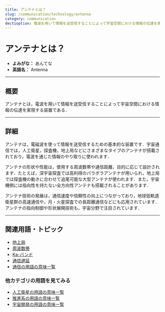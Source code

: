 ```yaml
---
title: アンテナとは？
slug: /communication/technology/antenna
category: communication
dectioption: 電波を用いて情報を送受信することによって宇宙空間における情報の伝達を実現する装置のことであるアンテナの意味・定義・内容について解説します．
---
```


# アンテナとは？

- **よみがな：** あんてな  
- **英語名：** Antenna  

---

## 概要

アンテナとは，電波を用いて情報を送受信することによって宇宙空間における情報の伝達を実現する装置である．

---

## 詳細

アンテナは，電磁波を使って情報を送受信するための基本的な装置です．宇宙通信では，人工衛星，探査機，地上局などにさまざまなタイプのアンテナが搭載されており，電波を通じた情報のやり取りに使われます．

アンテナの形状や性能は，使用する周波数帯や通信距離，目的に応じて設計されます．たとえば，深宇宙探査では高利得のパラボラアンテナが用いられ，地上局では探査機の動きに合わせて追尾可能な大型アンテナが使われます．また，宇宙機側には指向性を持たない全方向性アンテナも搭載されることがあります．

アンテナ技術の発展は，通信速度や信頼性の向上につながっており，地球低軌道衛星群の高速通信や，月・火星探査での長距離通信などにも応用されています．アンテナの指向制御や形状展開技術も，宇宙分野で注目されています．

---

## 関連用語・トピック

- [地上局](/docs/communication/system/ground-station)
- [周波数帯](/docs/communication/technology/frequency-band)
- [Ka-バンド](/docs/communication/technology/ka-band)
- [通信遅延](/docs/communication/technology/communication-delay)
- [通信の用語の意味一覧](/docs/category/communication)

### 他カテゴリの用語を見てみる
- [人工衛星の用語の意味一覧](/docs/category/satellite)
- [推進系の用語の意味一覧](/docs/category/propulsion)
- [宇宙開発の用語の意味一覧](/docs/category/glossary)